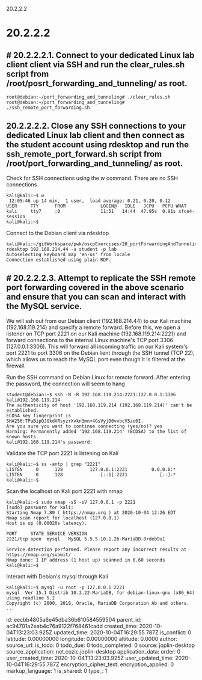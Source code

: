 20.2.2.2

# 20.2.2.2
## # 20.2.2.2.1. Connect to your dedicated Linux lab client client via SSH and run the **clear_rules.sh** script from **/root/posrt_forwarding_and_tunneling/** as root.
```plaintext
root@debian:~/port_forwarding_and_tunneling# ./clear_rules.sh 
root@debian:~/port_forwarding_and_tunneling# ./ssh_remote_port_forwarding.sh 
```


## 20.2.2.2.2. Close any SSH connections to your dedicated Linux lab client and then connect as the student account using **rdesktop** and run the **ssh_remote_port_forward.sh** script from **/root/port_forwarding_and_tunneling/** as root.

Check for SSH connections using the w command. There are no SSH connections
```plaintext
kali@kali:~$ w
 12:05:46 up 14 min,  1 user,  load average: 0.21, 0.20, 0.12
USER     TTY      FROM             LOGIN@   IDLE   JCPU   PCPU WHAT
kali     tty7     :0               11:51   14:44  47.95s  0.91s xfce4-session
kali@kali:~$
```

Connect to the Debian client via rdesktop
```plaintext
kali@kali:~/gitWorkspace/pwk/oscpExercises/20_portForwardingAndTunneling$ rdesktop 192.168.214.44 -u student -p lab
Autoselecting keyboard map 'en-us' from locale
Connection established using plain RDP.
```


## # 20.2.2.2.3. Attempt to replicate the SSH remote port forwarding covered in the above scenario and ensure that you can scan and interact with the MySQL service.

We will ssh out from our Debian client (192.168.214.44) to our Kali machine (192.168.119.214) and specify a remote forward. Before this, we open a listener on TCP port 2221 on our Kali machine (192.168.119.214:2221) and forward connections to the internal Linux machine's TCP port 3306 (127.0.0.1:3306). This will forward all incoming traffic on our Kali system's port 2221 to port 3306 on the Debian lient through the SSH tunnel (TCP 22), which allows us to reach the MySQL port even though it is filtered at the firewall.

Run the SSH command on Debian Linux for remote forward. After entering the password, the connection will seem to hang
```plaintext
student@debian:~$ ssh -N -R 192.168.119.214:2221:127.0.0.1:3306  kali@192.168.119.214
The authenticity of host '192.168.119.214 (192.168.119.214)' can't be established.
ECDSA key fingerprint is SHA256:TPaBipQJGkdVRsyzrXvkn3mn+4GsVyjD0vvbcV5zo0I.
Are you sure you want to continue connecting (yes/no)? yes
Warning: Permanently added '192.168.119.214' (ECDSA) to the list of known hosts.
kali@192.168.119.214's password: 
```

Validate the TCP port 2221 is listening on Kali
```plaintext
kali@kali:~$ ss -antp | grep "2221"
LISTEN     0      128          127.0.0.1:2221         0.0.0.0:*                                           
LISTEN     0      128              [::1]:2221            [::]:*                                           
kali@kali:~$ 
```

Scan the localhost on Kali port 2221 with nmap
```plaintext
kali@kali:~$ sudo nmap -sS -sV 127.0.0.1 -p 2221
[sudo] password for kali: 
Starting Nmap 7.80 ( https://nmap.org ) at 2020-10-04 12:26 EDT
Nmap scan report for localhost (127.0.0.1)
Host is up (0.00020s latency).

PORT     STATE SERVICE VERSION
2221/tcp open  mysql   MySQL 5.5.5-10.1.26-MariaDB-0+deb9u1

Service detection performed. Please report any incorrect results at https://nmap.org/submit/ .
Nmap done: 1 IP address (1 host up) scanned in 0.60 seconds
kali@kali:~$ 
```

Interact with Debian's mysql through Kali
```plaintext
kali@kali:~$ mysql -u root -p 127.0.0.1 2221
mysql  Ver 15.1 Distrib 10.3.22-MariaDB, for debian-linux-gnu (x86_64) using readline 5.2
Copyright (c) 2000, 2018, Oracle, MariaDB Corporation Ab and others.
...
```










id: eecbb4805a6e45dba36b610584559504
parent_id: ac94701a2eab4c76a9122f768461cadd
created_time: 2020-10-04T13:23:03.925Z
updated_time: 2020-10-04T16:29:55.787Z
is_conflict: 0
latitude: 0.00000000
longitude: 0.00000000
altitude: 0.0000
author: 
source_url: 
is_todo: 0
todo_due: 0
todo_completed: 0
source: joplin-desktop
source_application: net.cozic.joplin-desktop
application_data: 
order: 0
user_created_time: 2020-10-04T13:23:03.925Z
user_updated_time: 2020-10-04T16:29:55.787Z
encryption_cipher_text: 
encryption_applied: 0
markup_language: 1
is_shared: 0
type_: 1